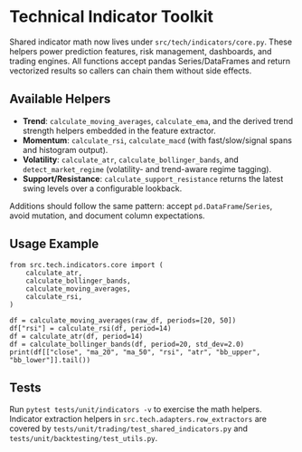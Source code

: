 # Technical Indicator Toolkit

Shared indicator math now lives under `src/tech/indicators/core.py`. These helpers
power prediction features, risk management, dashboards, and trading engines.
All functions accept pandas Series/DataFrames and return vectorized results so
callers can chain them without side effects.

## Available Helpers

- **Trend**: `calculate_moving_averages`, `calculate_ema`, and the derived trend
  strength helpers embedded in the feature extractor.
- **Momentum**: `calculate_rsi`, `calculate_macd` (with fast/slow/signal spans and
  histogram output).
- **Volatility**: `calculate_atr`, `calculate_bollinger_bands`, and
  `detect_market_regime` (volatility- and trend-aware regime tagging).
- **Support/Resistance**: `calculate_support_resistance` returns the latest
  swing levels over a configurable lookback.

Additions should follow the same pattern: accept `pd.DataFrame`/`Series`, avoid
mutation, and document column expectations.

## Usage Example

    from src.tech.indicators.core import (
        calculate_atr,
        calculate_bollinger_bands,
        calculate_moving_averages,
        calculate_rsi,
    )

    df = calculate_moving_averages(raw_df, periods=[20, 50])
    df["rsi"] = calculate_rsi(df, period=14)
    df = calculate_atr(df, period=14)
    df = calculate_bollinger_bands(df, period=20, std_dev=2.0)
    print(df[["close", "ma_20", "ma_50", "rsi", "atr", "bb_upper", "bb_lower"]].tail())

## Tests

Run `pytest tests/unit/indicators -v` to exercise the math helpers. Indicator
extraction helpers in `src.tech.adapters.row_extractors` are covered by
`tests/unit/trading/test_shared_indicators.py` and
`tests/unit/backtesting/test_utils.py`.
